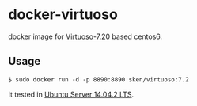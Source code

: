 # docker-virtuoso

docker image for [Virtuoso-7.20](https://github.com/openlink/virtuoso-opensource) based centos6.

## Usage

```
$ sudo docker run -d -p 8890:8890 sken/virtuoso:7.2
```

It tested in [Ubuntu Server 14.04.2 LTS](http://www.ubuntu.com/server). 
